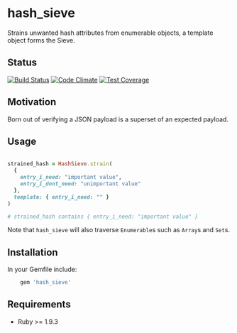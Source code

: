 hash_sieve
=========

Strains unwanted hash attributes from enumerable objects, a template object forms the Sieve.

Status
------

[![Build Status](https://travis-ci.org/MYOB-Technology/hash_sieve.png)](https://travis-ci.org/MYOB-Technology/hash_sieve)
[![Code Climate](https://codeclimate.com/github/MYOB-Technology/hash_sieve/badges/gpa.svg)](https://codeclimate.com/github/MYOB-Technology/hash_sieve)
[![Test Coverage](https://codeclimate.com/github/MYOB-Technology/hash_sieve/badges/coverage.svg)](https://codeclimate.com/github/MYOB-Technology/hash_sieve/coverage)

Motivation
----------

Born out of verifying a JSON payload is a superset of an expected payload.

Usage
------

```ruby

strained_hash = HashSieve.strain(
  {
    entry_i_need: "important value",
    entry_i_dont_need: "unimportant value"
  },
  template: { entry_i_need: "" }
)

# strained_hash contains { entry_i_need: "important value" }

```

Note that ```hash_sieve``` will also traverse ```Enumerable```s such as ```Array```s and ```Set```s.

Installation
------------

In your Gemfile include:

```ruby
    gem 'hash_sieve'
```

Requirements
------------

* Ruby >= 1.9.3
